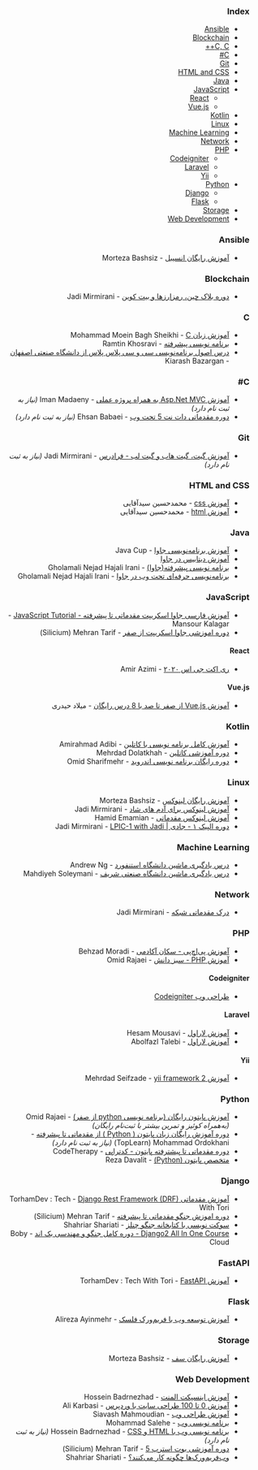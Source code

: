 <div dir="rtl" markdown="1">

### Index

* [Ansible](#ansible)
* [Blockchain](#blockchain)
* [C, C++](#c)
* [C#](#csharp)
* [Git](#git)
* [HTML and CSS](#html-and-css)
* [Java](#java)
* [JavaScript](#javascript)
    * [React](#react)
    * [Vue.js](#vuejs)
* [Kotlin](#kotlin)
* [Linux](#linux)
* [Machine Learning](#machine-learning)
* [Network](#network)
* [PHP](#php)
    * [Codeigniter](#codeigniter)
    * [Laravel](#laravel)
    * [Yii](#yii)
* [Python](#python)
    * [Django](#django)
    * [Flask](#flask)
* [Storage](#storage)
* [Web Development](#web-development)


### Ansible

* [آموزش رایگان انسیبل](https://www.youtube.com/playlist?list=PLRMCwJJwWR1AKYcUkdcorTFR-bhXUN6oO) - Morteza Bashsiz&rlm;


### Blockchain

* [دوره بلاک چین، رمزارزها و بیت کوین](https://www.youtube.com/playlist?list=PL-tKrPVkKKE1gLxAL-56H-XR-fTapqofC) - Jadi Mirmirani&rlm;


### C

* [آموزش زبان C&rlm;](https://toplearn.com/courses/3255/%D8%A2%D9%85%D9%88%D8%B2%D8%B4-%D8%B1%D8%A7%DB%8C%DA%AF%D8%A7%D9%86-%D8%B2%D8%A8%D8%A7%D9%86-c) - Mohammad Moein Bagh Sheikhi&rlm;
* [برنامه نویسی پیشرفته](https://maktabkhooneh.org/course/%D8%A8%D8%B1%D9%86%D8%A7%D9%85%D9%87-%D9%86%D9%88%DB%8C%D8%B3%DB%8C-%D9%BE%DB%8C%D8%B4%D8%B1%D9%81%D8%AA%D9%87-mk187) - Ramtin Khosravi&rlm;
* [درس اصول برنامه‌نویسی سی و سی پلاس پلاس از دانشگاه صنعتی اصفهان](https://maktabkhooneh.org/course/%D8%A7%D8%B5%D9%88%D9%84-%D8%A8%D8%B1%D9%86%D8%A7%D9%85%D9%87-%D9%86%D9%88%DB%8C%D8%B3%DB%8C-C-%D9%88-C-mk68) - Kiarash Bazargan&rlm;


### <a id="csharp"></a>C\#

* [آموزش Asp.Net&lrm; MVC&rlm; به همراه پروژه عملی](https://toplearn.com/courses/web/%D8%A2%D9%85%D9%88%D8%B2%D8%B4-AspNet-MVC-%D8%A8%D9%87-%D9%87%D9%85%D8%B1%D8%A7%D9%87-%D9%BE%D8%B1%D9%88%DA%98%D9%87-%D8%B9%D9%85%D9%84%DB%8C) - Iman Madaeny *(نیاز به ثبت نام دارد)*
* [دوره مقدماتی دات نت 5&rlm; تحت وب](https://bugeto.net/courses/free-introductory-asp-dot-net-core-training-course) - Ehsan Babaei *(نیاز به ثبت نام دارد)*


### Git

* [آموزش گیت، گیت هاب و گیت لب - فرادرس](https://faradars.org/courses/fvgit9609-git-github-gitlab) - Jadi Mirmirani&rlm; *(نیاز به ثبت نام دارد)*


### HTML and CSS

* [آموزش css&rlm;](https://maktabkhooneh.org/course/%D8%A2%D9%85%D9%88%D8%B2%D8%B4-%D8%B1%D8%A7%DB%8C%DA%AF%D8%A7%D9%86-css-mk1265) - محمدحسین سیدآقایی
* [آموزش html&rlm;](https://maktabkhooneh.org/course/%D8%A2%D9%85%D9%88%D8%B2%D8%B4-%D8%B1%D8%A7%DB%8C%DA%AF%D8%A7%D9%86-html-mk1263) - محمدحسین سیدآقایی


### Java

* [آموزش  برنامه‌نویسی جاوا](https://javacup.ir/javacup-training-videos) - Java Cup&rlm;
* [آموزش ديتابيس در جاوا](https://b2n.ir/j02632)
* [برنامه نویسی پیشرفته(جاوا)](https://maktabkhooneh.org/course/%D8%A8%D8%B1%D9%86%D8%A7%D9%85%D9%87-%D9%86%D9%88%DB%8C%D8%B3%DB%8C-%D9%BE%DB%8C%D8%B4%D8%B1%D9%81%D8%AA%D9%87-%D8%AC%D8%A7%D9%88%D8%A7-mk242) - Gholamali Nejad Hajali Irani&rlm;
* [برنامه‌نویسی حرفه‌ای تحت وب در جاوا](https://maktabkhooneh.org/course/%D8%A8%D8%B1%D9%86%D8%A7%D9%85%D9%87-%D9%86%D9%88%DB%8C%D8%B3%DB%8C-%D8%AD%D8%B1%D9%81%D9%87-%D8%A7%DB%8C-%D8%AA%D8%AD%D8%AA-%D9%88%D8%A8-%D8%AF%D8%B1-%D8%AC%D8%A7%D9%88%D8%A7-mk282) - Gholamali Nejad Hajali Irani&rlm;


### JavaScript

* [آموزش فارسی جاوا اسکریپت مقدماتی تا پیشرفته - JavaScript Tutorial&rlm;](https://youtube.com/playlist?list=PLfbD3-Ao6cPpt5Y3Nkue_W-DrmdOLOaTH) - Mansour Kalagar&rlm;
* [دوره اموزشی جاوا اسکریپت از صفر](https://www.youtube.com/playlist?list=PLAt10Vana3Yctuu576LSxK6AiskBiWgOF) - Mehran Tarif&rlm; (Silicium&rlm;)


#### React

* [ری اکت جی اس ۲۰۲۰](https://www.youtube.com/playlist?list=PL3Y-E4YSE4wZpWH8CXwPBI1F13KhkIDEx) - Amir Azimi&rlm;


#### Vue.js

* [آموزش Vue.js&lrm; از صفر تا صد با 8 درس رایگان](https://sariasan.com/featured/vue-free-full-lessons) - میلاد حیدری


### Kotlin

* [آموزش کامل برنامه نویسی با کاتلین](https://www.youtube.com/watch?v=SwhXvaXx078) - Amirahmad Adibi&rlm;
* [دوره آموزشی کاتلین](https://mskm.ir/category/programming/kotlin/) - Mehrdad Dolatkhah&rlm;
* [دوره رایگان برنامه نویسی اندروید](https://www.youtube.com/playlist?list=PLoBWKLYZlNi7lecoeYXHC868ZH_AE1uXg) - Omid Sharifmehr&rlm;


### Linux

* [آموزش رایگان لینوکس](https://www.youtube.com/playlist?list=PLRMCwJJwWR1A3_ECuOqdIaR-XLnr6bDj_) - Morteza Bashsiz&rlm;
* [آموزش لینوکس برای آدم های شاد](https://www.youtube.com/playlist?list=PL-tKrPVkKKE2AniHDmp6zK9KGD1sjf0bd) - Jadi Mirmirani&rlm;
* [آموزش لینوکس مقدماتی](https://www.youtube.com/watch?v=ZwaBNkQKrts&list=PLPj7mSUQL4v_oVLO-2Q1QQ9fAH45u8z4A) - Hamid Emamian&rlm;
* [دوره الپیک ۱ - جادی \| LPIC-1 with Jadi&rlm;](https://www.youtube.com/playlist?list=PL7ePwBdxM4nswZ62DvL58yJZ9W4-hOLLB) - Jadi Mirmirani&rlm;


### Machine Learning

* [درس یادگیری ماشین دانشگاه استنفورد](https://maktabkhooneh.org/course/35-%DB%8C%D8%A7%D8%AF%DA%AF%DB%8C%D8%B1%DB%8C-%D9%85%D8%A7%D8%B4%DB%8C%D9%86-mk35) - Andrew Ng&rlm;
* [درس یادگیری ماشین دانشگاه صنعتی شریف](https://maktabkhooneh.org/course/273-%DB%8C%D8%A7%D8%AF%DA%AF%DB%8C%D8%B1%DB%8C-%D9%85%D8%A7%D8%B4%DB%8C%D9%86-mk273) - Mahdiyeh Soleymani&rlm;


### Network

* [درک مقدماتی شبکه](https://www.youtube.com/playlist?list=PL-tKrPVkKKE00meXoxmIy6EgldK5XE-Z) - Jadi Mirmirani&rlm;


### PHP

* [آموزش پی‌اچ‌پی - سکان آکادمی](https://sokanacademy.com/courses/php/%D8%A2%D9%85%D9%88%D8%B2%D8%B4-PHP) - Behzad Moradi&rlm;
* [آموزش PHP -&rlm; سبز دانش](https://sabzdanesh.com/php-tutorial/) - Omid Rajaei&rlm;


#### Codeigniter

* [طراحی وب Codeigniter&rlm;](https://maktabkhooneh.org/course/%D8%B7%D8%B1%D8%A7%D8%AD%DB%8C-%D9%88%D8%A8-Codeigniter-mk136)


#### Laravel

* [آموزش لاراول](https://roocket.ir/series/learn-laravel) - Hesam Mousavi&rlm;
* [آموزش لاراول](http://www.alefyar.com/laravel-tutorial) - Abolfazl Talebi&rlm;


#### Yii

* [آموزش yii framework 2&rlm;](https://maktabkhooneh.org/course/%D8%A2%D9%85%D9%88%D8%B2%D8%B4-yii-framework-2-mk205) - Mehrdad Seifzade&rlm;


### Python

* [آموزش پایتون رایگان (برنامه نویسی python&rlm; از صفر)](https://sabzdanesh.com/python-tutorial/) - Omid Rajaei *(به‌همراه کوئیز و تمرین بیشتر با ثبت‌نام رایگان)*
* [دوره آموزش رایگان زبان پایتون ( Python )&rlm; از مقدماتی تا پیشرفته](https://toplearn.com/courses/2150/%D8%A2%D9%85%D9%88%D8%B2%D8%B4-%D8%B1%D8%A7%DB%8C%DA%AF%D8%A7%D9%86-%D9%BE%D8%A7%DB%8C%D8%AA%D9%88%D9%86-(-python-)) - Mohammad Ordokhani&rlm; (TopLearn&rlm;) *(نیاز به ثبت نام دارد)*
* [دوره مقدماتی تا پیشترفته پایتون - کدتراپی](https://www.youtube.com/playlist?list=PLSMC8KtOWURqgm0c6iVXrGzK4ymzJUnfj) - CodeTherapy&rlm;
* [متخصص پایتون (Python)&rlm;](https://sabzlearn.ir/course/python/) - Reza Davalit&rlm;


### Django

* [آموزش مقدماتی Django Rest Framework (DRF)&rlm;](https://www.youtube.com/playlist?list=PL7MXODW7Gj1eGnm4dXnydgqSDb3pLpg9v) - TorhamDev : Tech With Tori&rlm;
* [دوره اموزش جنگو مقدماتی تا پیشرفته](https://www.youtube.com/playlist?list=PLAt10Vana3YeAwS_LyLCeu7chml8eP8bh) - Mehran Tarif&rlm; (Silicium&rlm;)
* [سوکت نویسی با کتابخانه جنگو چنلز](https://www.youtube.com/playlist?list=PLRU2zoAmuzJ2GD68st5SinXXv_Gv1lWRm) - Shahriar Shariati&rlm;
* [Django2 All In One Course -&rlm; دوره کامل جنگو و مهندسی بک اند](https://www.youtube.com/playlist?list=PLGlWjLcdLyGyqEqh9rBQ-9toPsFeHWrMr) - Boby Cloud&rlm;


### FastAPI

* [آموزش FastAPI&rlm;](https://www.youtube.com/playlist?list=PL7MXODW7Gj1c1jviyYkRHKNeU_9BK0Ud7) - TorhamDev : Tech With Tori&rlm;


### Flask

* [آموزش توسعه وب با فریم‌ورک فلسک](https://www.youtube.com/playlist?list=PLdUn5H7OTUk1WYCrDJpNGpJ2GFWd7yZaw) - Alireza Ayinmehr&rlm;


### Storage

* [آموزش رایگان سف](https://www.youtube.com/playlist?list=PLRMCwJJwWR1DhlYbrvwXCXbudzfxseo7E) - Morteza Bashsiz&rlm;


### Web Development

* [آموزش اینسپکت المنت](https://holosen.net/inspect-element-1/) - Hossein Badrnezhad&rlm;
* [آموزش 0 تا 100 طراحی سایت با وردپرس](https://www.youtube.com/playlist?list=PLh9zdkDdmi81Cu_4HGlXoq2mvtyu7t8Fn) - Ali Karbasi&rlm;
* [آموزش طراحی وب](https://www.youtube.com/playlist?list=PLF10DSJQktjlCvLNuyxNjMPIHThHuIVqG) - Siavash Mahmoudian&rlm;
* [برنامه نویسی وب](https://maktabkhooneh.org/course/%D8%A8%D8%B1%D9%86%D8%A7%D9%85%D9%87-%D9%86%D9%88%DB%8C%D8%B3%DB%8C-%D9%88%D8%A8-mk74) - Mohammad Salehe&rlm;
* [برنامه نویسی وب با HTML&rlm; و CSS&rlm;](https://holosen.net/web-design/) - Hossein Badrnezhad&rlm; *(نیاز به ثبت نام دارد)*
* [دوره آموزشی بوت استرپ 5&rlm;](https://www.youtube.com/playlist?list=PLAt10Vana3YciJv9EIcNSsm1yTGpOdJIp) - Mehran Tarif&rlm; (Silicium&rlm;)
* [وب‌فریم‌ورک‌ها چگونه کار می‌کنند؟](https://www.youtube.com/playlist?list=PLRU2zoAmuzJ33x-___WkhyTJ8dDPaoOPk) - Shahriar Shariati&rlm;

</div>

